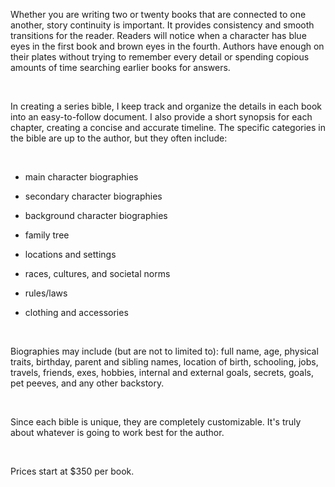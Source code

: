 Whether you are writing two or twenty books that are connected to one another, story continuity is important. It provides consistency and smooth transitions for the reader. Readers will notice when a character has blue eyes in the first book and brown eyes in the fourth. Authors have enough on their plates without trying to remember every detail or spending copious amounts of time searching earlier books for answers.

​

In creating a series bible, I keep track and organize the details in each book into an easy-to-follow document. I also provide a short synopsis for each chapter, creating a concise and accurate timeline. The specific categories in the bible are up to the author, but they often include: 

​

- main character biographies
    
- secondary character biographies
    
- background character biographies
    
- family tree
    
- locations and settings
    
- races, cultures, and societal norms
    
- rules/laws
    
- clothing and accessories
    

​

Biographies may include (but are not to limited to): full name, age, physical traits, birthday, parent and sibling names, location of birth, schooling, jobs, travels, friends, exes, hobbies, internal and external goals, secrets, goals, pet peeves, and any other backstory.

​

Since each bible is unique, they are completely customizable. It's truly about whatever is going to work best for the author.

​

Prices start at $350 per book.

​